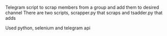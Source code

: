 Telegram script to scrap members from a group and add them to desired channel
There are two scripts, scrapper.py that scraps and tsadder.py that adds

Used python, selenium and telegram api

